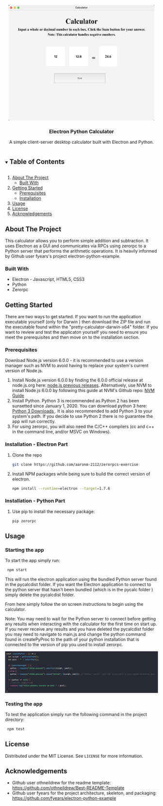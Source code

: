 <!--
*** Thanks for checking out the Best-README-Template. If you have a suggestion
*** that would make this better, please fork the repo and create a pull request
*** or simply open an issue with the tag "enhancement".
*** Thanks again! Now go create something AMAZING! :D
***
***
***
*** To avoid retyping too much info. Do a search and replace for the following:
*** github_username, repo_name, twitter_handle, email, project_title, project_description
-->



<!-- PROJECT LOGO -->
<br />
<p align="center">
  <a href="https://github.com/github_username/repo_name">
    <img src="images/Screen Shot 2021-08-29 at 3.10.40 PM.png" alt="Logo" width="480" height="380">
  </a>

  <h3 align="center">Electron Python Calculator</h3>

  <p align="center">
    A simple client-server desktop calculator built with Electron and Python. 
  </p>
</p>



<!-- TABLE OF CONTENTS -->
<details open="open">
  <summary><h2 style="display: inline-block">Table of Contents</h2></summary>
  <ol>
    <li>
      <a href="#about-the-project">About The Project</a>
      <ul>
        <li><a href="#built-with">Built With</a></li>
      </ul>
    </li>
    <li>
      <a href="#getting-started">Getting Started</a>
      <ul>
        <li><a href="#prerequisites">Prerequisites</a></li>
        <li><a href="#installation">Installation</a></li>
      </ul>
    </li>
    <li><a href="#usage">Usage</a></li>
    <li><a href="#license">License</a></li>
    <li><a href="#acknowledgements">Acknowledgements</a></li>
  </ol>
</details>



<!-- ABOUT THE PROJECT -->
## About The Project
This calculator allows you to perform simple addition and subtraction. It uses Electron as a GUI and communicates via RPCs using zerorpc to a Python server that performs the arithmetic operations. It is heavily informed by Github user fyears's project electron-python-example. 


### Built With

* []() Electron - Javascript, HTML5, CSS3
* []() Python 
* []() Zerorpc



<!-- GETTING STARTED -->
## Getting Started

There are two ways to get started. If you want to run the application executable yourself (only for Darwin ) then download the ZIP file and run the 
executable found within the "pretty-calculator-darwin-x64" folder.
If you want to review and test the applicaton yourself you need to ensure you meet the prerequisites and then move on to the installation section.
 

### Prerequisites

Download Node.js version 6.0.0 - it is recommended to use a version manager such as NVM to avoid having to replace your system's current version of 
Node.js. 
1. Install Node.js version 6.0.0 by finding the 6.0.0 official release at node.js.org here: <a href="https://nodejs.org/en/download/releases/">node.js previous releases</a>. Alternatively, use NVM to install Node.js 6.0.0 by following this guide at NVM's Github repo: <a href="https://github.com/nvm-sh/nvm">NVM Guide</a>
2. Install Python. Python 3 is recommended as Python 2 has been sunsetted since January 1, 2020. You can download python 3 here: <a href="https://www.python.org/downloads/">Python 3 Downloads </a>. It is also recommended to add Python 3 to your system's path. If you decide to use Python 2 there is no guarantee the app will run correctly.
3. For using zerorpc, you will also need the C/C++ compilers (cc and c++ in the command line, and/or MSVC on Windows).
 

### Installation - Electron Part

1. Clone the repo
   ```sh
   git clone https://github.com/aaronm-2112/zerorpcs-exercise
   ```
2. Install NPM packages while being sure to build the correct version of electron.
   ```sh
   npm install --runtime=electron --target=1.7.6
   ```
   
   
### Installation - Python Part
1. Use pip to install the necessary package:
   ```sh
   pip zerorpc
   ```



<!-- USAGE EXAMPLES -->
## Usage

### Starting the app
To start the app simply run:
  ```sh
   npm start
  ```
  
This will run the electron application using the bundled Python server found in the pycalcdist folder. If you want the Electron application to connect to the python server that hasn't been bundled (which is in the pycalc folder ) simply delete the pycalcdist folder.

From here simply follow the on screen instructions to begin using the calculator. 

Note: You may need to wait for the Python server to connect before getting any results when interacting with the calculator for the first time on start up. If you never receive any results and you have deleted the pycalcdist folder you may need to navigate to main.js and change the python command found in createPyProc to the path of your python installation that is connected to the version of pip you used to install zerorpc.

<img src="images/python-command.png">



### Testing the app
To test the application simply run the following command in the project directory: 
  ```sh
   npm test
  ```


<!-- LICENSE -->
## License

Distributed under the MIT License. See `LICENSE` for more information.

<!-- ACKNOWLEDGEMENTS -->
## Acknowledgements

* []() Github user othneildrew for the readme template: https://github.com/othneildrew/Best-README-Template
* []() Github user fyears for the project architecture, skeleton, and packaging:  https://github.com/fyears/electron-python-example





<!-- MARKDOWN LINKS & IMAGES -->
<!-- https://www.markdownguide.org/basic-syntax/#reference-style-links -->
[contributors-shield]: https://img.shields.io/github/contributors/github_username/repo.svg?style=for-the-badge
[contributors-url]: https://github.com/github_username/repo_name/graphs/contributors
[forks-shield]: https://img.shields.io/github/forks/github_username/repo.svg?style=for-the-badge
[forks-url]: https://github.com/github_username/repo_name/network/members
[stars-shield]: https://img.shields.io/github/stars/github_username/repo.svg?style=for-the-badge
[stars-url]: https://github.com/github_username/repo_name/stargazers
[issues-shield]: https://img.shields.io/github/issues/github_username/repo.svg?style=for-the-badge
[issues-url]: https://github.com/github_username/repo_name/issues
[license-shield]: https://img.shields.io/github/license/github_username/repo.svg?style=for-the-badge
[license-url]: https://github.com/github_username/repo_name/blob/master/LICENSE.txt
[linkedin-shield]: https://img.shields.io/badge/-LinkedIn-black.svg?style=for-the-badge&logo=linkedin&colorB=555
[linkedin-url]: https://linkedin.com/in/github_username
